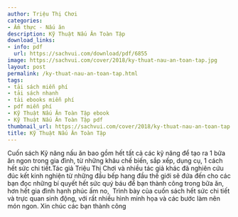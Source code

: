 ```yaml
---
author: Triệu Thị Chơi
categories:
- Ẩm thực - Nấu ăn
description: Kỹ Thuật Nấu Ăn Toàn Tập
download_links:
- info: pdf
  url: https://sachvui.com/download/pdf/6855
image: https://sachvui.com/cover/2018/ky-thuat-nau-an-toan-tap.jpg
layout: post
permalink: /ky-thuat-nau-an-toan-tap.html
tags:
- tải sách miễn phí
- tải sách nhanh
- tải ebooks miễn phí
- pdf miễn phí
- Kỹ Thuật Nấu Ăn Toàn Tập ebook
- Kỹ Thuật Nấu Ăn Toàn Tập pdf
thumbnail_url: https://sachvui.com/cover/2018/ky-thuat-nau-an-toan-tap.jpg
title: Kỹ Thuật Nấu Ăn Toàn Tập
---
```


 <div class="item-desc text-justify"> <p>Cuốn sách Kỹ năng nấu ăn bao gồm hết tất cả các kỹ năng để tạo ra 1 bữa ăn ngon trong gia đình, từ những khâu chế biến, sắp xếp, dụng cụ, 1 cách hết sức chi tiết.Tác giả Triệu Thị Chơi và nhiều tác giả khác đã nghiên cứu đúc kết kinh nghiện từ những đầu bếp hang đầu thế giới sẽ đứa đến cho các bạn đọc những bí quyết hết sức quý báu để bạn thành công trong bữa ăn, hơn hết gia đình hạnh phúc ấm no,  Trình bày của cuốn sách hết sức chi tiết và trực quan sinh động, với rất nhiều hình minh họa và các bước làm nên món ngon. Xin chúc các bạn thành công</p> </div>
